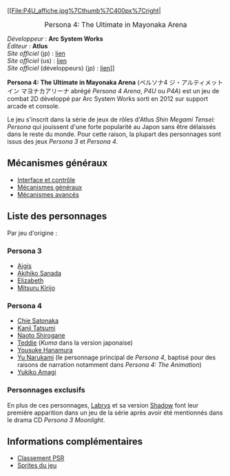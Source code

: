 \[\[<File:P4U_affiche.jpg%7Cthumb%7C400px%7Cright>\|

<center>

<span style="font-size:16px">Persona 4: The Ultimate in Mayonaka
Arena</span>  
  

</center>

*Développeur* : **Arc System Works**  
*Éditeur* : **Atlus**  
*Site officiel* (jp) : [lien](http://p-atlus.jp/p4u/)  
*Site officiel* (us) : [lien](http://atlus.com/p4arena/)  
*Site officiel* (développeurs) (jp) :
[lien](http://arcsystemworks.ambel.info/p4u/)\]\]

**Persona 4: The Ultimate in Mayonaka Arena** (ペルソナ4
ジ・アルティメット イン マヨナカアリーナ abrégé *Persona 4 Arena*, *P4U*
ou *P4A*) est un jeu de combat 2D développé par Arc System Works sorti
en 2012 sur support arcade et console.

Le jeu s'inscrit dans la série de jeux de rôles d'Atlus *Shin Megami
Tensei: Persona* qui jouissent d'une forte popularité au Japon sans être
délaissés dans le reste du monde. Pour cette raison, la plupart des
personnages sont issus des jeux *Persona 3* et *Persona 4*.

## Mécanismes généraux

- [Interface et contrôle](P4A/Interface_et_contrôle "wikilink")
- [Mécanismes généraux](P4A/Mécanismes "wikilink")
- [Mécanismes avancés](P4A/Mécanismes_avancés "wikilink")

## Liste des personnages

Par jeu d'origine :

### Persona 3

- [Aigis](P4A/Aigis "wikilink")
- [Akihiko Sanada](P4A/Akihiko_Sanada "wikilink")
- [Elizabeth](P4A/Elizabeth "wikilink")
- [Mitsuru Kirijo](P4A/Mitsuru_Kirijo "wikilink")

### Persona 4

- [Chie Satonaka](P4A/Chie_Satonaka "wikilink")
- [Kanji Tatsumi](P4A/Kanji_Tatsumi "wikilink")
- [Naoto Shirogane](P4A/Naoto_Shirogane "wikilink")
- [Teddie](P4A/Teddie "wikilink") (*Kuma* dans la version japonaise)
- [Yousuke Hanamura](P4A/Yousuke_Hanamura "wikilink")
- [Yu Narukami](P4A/Yu_Narukami "wikilink") (le personnage principal de
  *Persona 4*, baptisé pour des raisons de narration notamment dans
  *Persona 4: The Animation*)
- [Yukiko Amagi](P4A/Yukiko_Amagi "wikilink")

### Personnages exclusifs

En plus de ces personnages, [Labrys](P4A/Labrys "wikilink") et sa
version [Shadow](P4A/Shadow_Labrys "wikilink") font leur première
apparition dans un jeu de la série après avoir été mentionnés dans le
drama CD *Persona 3 Moonlight*.

## Informations complémentaires

- [Classement PSR](http://p4u.tv/index.php?m=038_rank_psr)
- [Sprites du
  jeu](http://www.dustloop.com/forums/showthread.php?14607-Persona-4-Arena-Character-Sprites)
